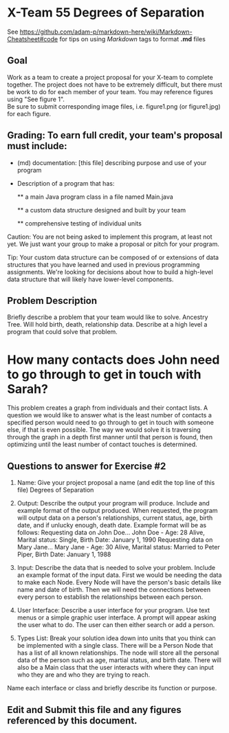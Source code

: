 # X-Team 55 Degrees of Separation

See https://github.com/adam-p/markdown-here/wiki/Markdown-Cheatsheet#code for tips on using *Markdown* tags to format __.md__ files

## Goal

Work as a team to create a project proposal for your X-team to complete together.
The project does not have to be extremely difficult,
but there must be work to do for each member of your team.
You may reference figures using "See figure 1".  
Be sure to submit corresponding image files, i.e. figure1.png (or figure1.jpg) for each figure.

## Grading: To earn full credit, your team's proposal must include:

* (md) documentation: [this file] describing purpose and use of your program

* Description of a program that has:

  ** a main Java program class in a file named Main.java
  
  ** a custom data structure designed and built by your team
  
  ** comprehensive testing of individual units
  
 Caution: You are not being asked to implement this program, at least not yet. 
 We just want your group to make a proposal or pitch for your program.
 
 Tip: Your custom data structure can be composed of or extensions of data structures that you have learned and used in previous programming assignments.  We're looking for decisions about how to build a high-level data structure that will likely have lower-level components.

## Problem Description

Briefly describe a problem that your team would like to solve.
Ancestry Tree. Will hold birth, death, relationship data.
Describe at a high level a program that could solve that problem.

# How many contacts does John need to go through to get in touch with Sarah?
This problem creates a graph from individuals and their contact lists. A question we would like to answer what is the least number of contacts a specified person would need to go through to get in touch with someone else, if that is even possible. The way we would solve it is traversing through the graph in a depth first manner until that person is found, then optimizing until the least number of contact touches is determined.


## Questions to answer for Exercise #2

1. Name: Give your project proposal a name (and edit the top line of this file)
Degrees of Separation


2. Output: Describe the output your program will produce.  Include and example format of the output produced.
When requested, the program will output data on a person's relationships, current status, age, birth date, and if unlucky enough, death date. Example format will be as follows:
Requesting data on John Doe...
John Doe - Age: 28 Alive, Marital status: Single, Birth Date: January 1, 1990
Requesting data on Mary Jane...
Mary Jane - Age: 30 Alive, Marital status: Married to Peter Piper, Birth Date: January 1, 1988

3. Input: Describe the data that is needed to solve your problem. Include an example format of the input data.
First we would be needing the data to make each Node. Every Node will have the person's basic details like name and date of birth. Then we will need the connections between every person to establish the relationships between each person.


4. User Interface: Describe a user interface for your program.  Use text menus or a simple graphic user interface.
A prompt will appear asking the user what to do.
The user can then either search or add a person.


5. Types List: Break your solution idea down into units that you think can be implemented with a single class.
There will be a Person Node that has a list of all known relationships. The node will store all the personal data of the person such as age, martial status, and birth date. There will also be a Main class that the user interacts with where they can input who they are and who they are trying to reach.


Name each interface or class and briefly describe its function or purpose.


## Edit and Submit this file and any figures referenced by this document.

